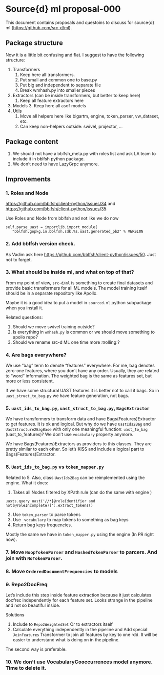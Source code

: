 # Source{d} ml proposal-000
This document contains proposals and questoins to discuss for source{d} ml (https://github.com/src-d/ml).

## Package structure
Now it is a little bit confusing and flat. 
I suggest to have the following structure:

1. Transformers
	1. Keep here all transformers.
	2. Put small and common one to base.py
	3. Put big and independent to separate file
	4. Break wmhash.py into smaller pieces 
2. Extractors (can be inside transformers, but better to keep here)
	1. Keep all feature extractors here
3. Models
	3. Keep here all asdf models
4. Utils
	1. Move all helpers here like bigartm, engine, token_parser, vw_dataset, etc. 
	2. Can keep non-helpers outside: swivel, projector, …

## Package content
1. We should not have a bblfsh_meta.py with roles list and ask LA team to include it in bblfsh python package. 
2. We don’t need to have LazyGrpc anymore.

## Improvements
### 1. Roles and Node 
https://github.com/bblfsh/client-python/issues/34 and https://github.com/bblfsh/client-python/issues/35

Use Roles and Node from bblfsh and not like we do now
```
self.parse_uast = importlib.import_module(
   "bblfsh.gopkg.in.bblfsh.sdk.%s.uast.generated_pb2" % VERSION
```

### 2. Add bblfsh version check.
As Vadim ask here https://github.com/bblfsh/client-python/issues/50. Just not to forget.

### 3. What should be inside ml, and what on top of that?
From my point of view, `src-d/ml` is something to create final datasets and provide basic transformers for all ML models. 
The model training itself should be in a separate repository like Apollo.

Maybe it is a good idea to put a model in `sourced.ml` python subpackage when you install it.

Related questions:
1. Should we move swivel training outside?
2. Is everything in `wmhash.py` is common or we should move something to apollo repo?
3. Should we rename src-d ML one time more :trolling:?

### 4. Are bags everywhere?
We use “bag” term to denote “features” everywhere.
For me, bag denotes zero-one features, where you don’t have any order.
Usually, they are related to “word” information. 
The weighted bag is the same as features set, but more or less consistent. 

If we have some structural UAST features it is better not to call it bags. 
So in `uast_struct_to_bag.py` we have feature generation, not bags. 

### 5. `uast_ids_to_bag.py`, `uast_struct_to_bag.py`, `BagsExtractor`
We have transformers to transform data and have Bags(Features)Extractor to get features. 
It is ok and logical. But why do we have `UastIds2Bag` and `UastStructure2BagBase` with only one meaningful function: `uast_to_bag` (uast_to_features)? We don't use `vocabulary` property anymore. 

We have Bags(Features)Extractors as providers to this classes. They are pretty similar to each other. 
So let’s KISS and include a logical part to Bags(Features)Extractor.

### 6. `Uast_ids_to_bag.py` vs `token_mapper.py`
Related to 5.
Also, class  `UastIds2Bag` can be reimplemented using the engine.
What it does:
1. Takes all Nodes filtered by XPath rule (can do the same with engine )
```
uasts.query_uast('//*[@roleIdentifier and not(@roleIncomplete)]').extract_tokens()
```
2. Use `token_parser` to parse tokens
3. Use `_vocabulary` to map tokens to something as bag keys
4. Return bag keys frequencies.

Mostly the same we have in `token_mapper.py` using the engine (In PR right now).

### 7. Move `NoopTokenParser` and `HashedTokenParser` to parcers. And join with `NoTokenParser`.

### 8. Move `OrderedDocumentFrequencies` to models

### 9. Repo2DocFreq
Let’s include this step inside feature extraction because it just calculates docfrec independently for each feature set. Looks strange in the pipeline and not so beautiful inside.

Solutions
1. Include to `Repo2WeightedSet` Or to extractors itself
2. Calculate everything independently in the pipeline and Add special `JoinFeatures` Transformer to join all features by key to one rdd. It will be easier to understand what is doing on in the pipeline. 

The second way is preferable.

### 10. We don’t use VocabularyCooccurrences model anymore. Time to delete it.